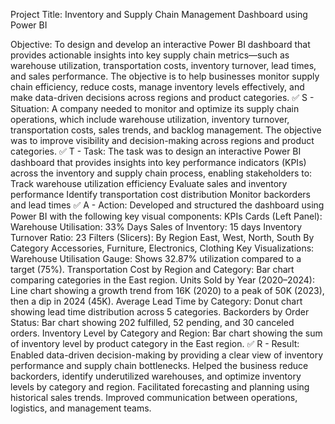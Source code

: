 Project Title:
Inventory and Supply Chain Management Dashboard using Power BI

Objective:
To design and develop an interactive Power BI dashboard that provides actionable insights into key supply chain metrics—such as warehouse utilization, transportation costs, inventory turnover, lead times, and sales performance. The objective is to help businesses monitor supply chain efficiency, reduce costs, manage inventory levels effectively, and make data-driven decisions across regions and product categories.
✅ S - Situation:
A company needed to monitor and optimize its supply chain operations, which include warehouse utilization, inventory turnover, transportation costs, sales trends, and backlog management. The objective was to improve visibility and decision-making across regions and product categories.
✅ T - Task:
The task was to design an interactive Power BI dashboard that provides insights into key performance indicators (KPIs) across the inventory and supply chain process, enabling stakeholders to:
Track warehouse utilization efficiency
Evaluate sales and inventory performance
Identify transportation cost distribution
Monitor backorders and lead times
✅ A - Action:
Developed and structured the dashboard using Power BI with the following key visual components:
KPIs Cards (Left Panel):
Warehouse Utilisation: 33%
Days Sales of Inventory: 15 days
Inventory Turnover Ratio: 23
Filters (Slicers):
By Region East, West, North, South
By Category Accessories, Furniture, Electronics, Clothing
Key Visualizations:
Warehouse Utilisation Gauge: Shows 32.87% utilization compared to a target (75%).
Transportation Cost by Region and Category: Bar chart comparing categories in the East region.
Units Sold by Year (2020–2024): Line chart showing a growth trend from 16K (2020) to a peak of 50K (2023), then a dip in 2024 (45K).
Average Lead Time by Category: Donut chart showing lead time distribution across 5 categories.
Backorders by Order Status: Bar chart showing 202 fulfilled, 52 pending, and 30 canceled orders.
Inventory Level by Category and Region: Bar chart showing the sum of inventory level by product category in the East region.
✅ R - Result:
Enabled data-driven decision-making by providing a clear view of inventory performance and supply chain bottlenecks.
Helped the business reduce backorders, identify underutilized warehouses, and optimize inventory levels by category and region.
Facilitated forecasting and planning using historical sales trends.
Improved communication between operations, logistics, and management teams.
